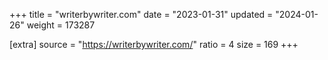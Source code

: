 +++
title = "writerbywriter.com"
date = "2023-01-31"
updated = "2024-01-26"
weight = 173287

[extra]
source = "https://writerbywriter.com/"
ratio = 4
size = 169
+++

